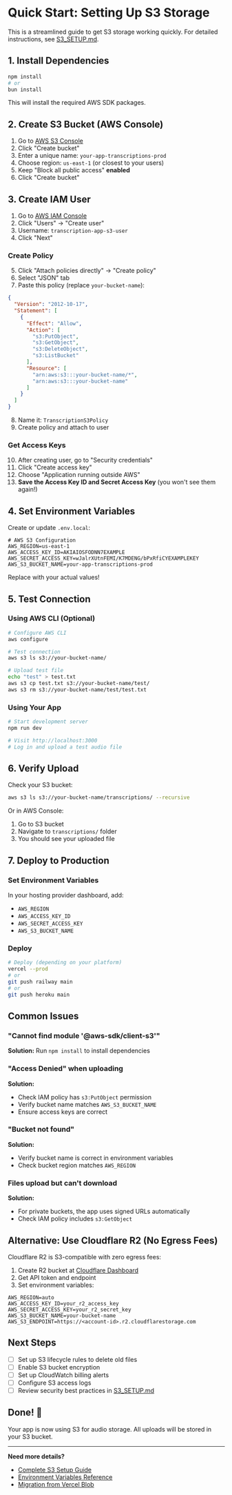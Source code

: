 # Quick Start: Setting Up S3 Storage

This is a streamlined guide to get S3 storage working quickly. For detailed instructions, see [S3_SETUP.md](./S3_SETUP.md).

## 1. Install Dependencies

```bash
npm install
# or
bun install
```

This will install the required AWS SDK packages.

## 2. Create S3 Bucket (AWS Console)

1. Go to [AWS S3 Console](https://console.aws.amazon.com/s3/)
2. Click "Create bucket"
3. Enter a unique name: `your-app-transcriptions-prod`
4. Choose region: `us-east-1` (or closest to your users)
5. Keep "Block all public access" **enabled**
6. Click "Create bucket"

## 3. Create IAM User

1. Go to [AWS IAM Console](https://console.aws.amazon.com/iam/)
2. Click "Users" → "Create user"
3. Username: `transcription-app-s3-user`
4. Click "Next"

### Create Policy

5. Click "Attach policies directly" → "Create policy"
6. Select "JSON" tab
7. Paste this policy (replace `your-bucket-name`):

```json
{
  "Version": "2012-10-17",
  "Statement": [
    {
      "Effect": "Allow",
      "Action": [
        "s3:PutObject",
        "s3:GetObject",
        "s3:DeleteObject",
        "s3:ListBucket"
      ],
      "Resource": [
        "arn:aws:s3:::your-bucket-name/*",
        "arn:aws:s3:::your-bucket-name"
      ]
    }
  ]
}
```

8. Name it: `TranscriptionS3Policy`
9. Create policy and attach to user

### Get Access Keys

10. After creating user, go to "Security credentials"
11. Click "Create access key"
12. Choose "Application running outside AWS"
13. **Save the Access Key ID and Secret Access Key** (you won't see them again!)

## 4. Set Environment Variables

Create or update `.env.local`:

```env
# AWS S3 Configuration
AWS_REGION=us-east-1
AWS_ACCESS_KEY_ID=AKIAIOSFODNN7EXAMPLE
AWS_SECRET_ACCESS_KEY=wJalrXUtnFEMI/K7MDENG/bPxRfiCYEXAMPLEKEY
AWS_S3_BUCKET_NAME=your-app-transcriptions-prod
```

Replace with your actual values!

## 5. Test Connection

### Using AWS CLI (Optional)

```bash
# Configure AWS CLI
aws configure

# Test connection
aws s3 ls s3://your-bucket-name/

# Upload test file
echo "test" > test.txt
aws s3 cp test.txt s3://your-bucket-name/test/
aws s3 rm s3://your-bucket-name/test/test.txt
```

### Using Your App

```bash
# Start development server
npm run dev

# Visit http://localhost:3000
# Log in and upload a test audio file
```

## 6. Verify Upload

Check your S3 bucket:

```bash
aws s3 ls s3://your-bucket-name/transcriptions/ --recursive
```

Or in AWS Console:
1. Go to S3 bucket
2. Navigate to `transcriptions/` folder
3. You should see your uploaded file

## 7. Deploy to Production

### Set Environment Variables

In your hosting provider dashboard, add:
- `AWS_REGION`
- `AWS_ACCESS_KEY_ID`
- `AWS_SECRET_ACCESS_KEY`
- `AWS_S3_BUCKET_NAME`

### Deploy

```bash
# Deploy (depending on your platform)
vercel --prod
# or
git push railway main
# or
git push heroku main
```

## Common Issues

### "Cannot find module '@aws-sdk/client-s3'"
**Solution:** Run `npm install` to install dependencies

### "Access Denied" when uploading
**Solution:** 
- Check IAM policy has `s3:PutObject` permission
- Verify bucket name matches `AWS_S3_BUCKET_NAME`
- Ensure access keys are correct

### "Bucket not found"
**Solution:**
- Verify bucket name is correct in environment variables
- Check bucket region matches `AWS_REGION`

### Files upload but can't download
**Solution:**
- For private buckets, the app uses signed URLs automatically
- Check IAM policy includes `s3:GetObject`

## Alternative: Use Cloudflare R2 (No Egress Fees)

Cloudflare R2 is S3-compatible with zero egress fees:

1. Create R2 bucket at [Cloudflare Dashboard](https://dash.cloudflare.com/)
2. Get API token and endpoint
3. Set environment variables:

```env
AWS_REGION=auto
AWS_ACCESS_KEY_ID=your_r2_access_key
AWS_SECRET_ACCESS_KEY=your_r2_secret_key
AWS_S3_BUCKET_NAME=your-bucket-name
AWS_S3_ENDPOINT=https://<account-id>.r2.cloudflarestorage.com
```

## Next Steps

- [ ] Set up S3 lifecycle rules to delete old files
- [ ] Enable S3 bucket encryption
- [ ] Set up CloudWatch billing alerts
- [ ] Configure S3 access logs
- [ ] Review security best practices in [S3_SETUP.md](./S3_SETUP.md)

## Done! 🎉

Your app is now using S3 for audio storage. All uploads will be stored in your S3 bucket.

---

**Need more details?**
- [Complete S3 Setup Guide](./S3_SETUP.md)
- [Environment Variables Reference](./ENVIRONMENT_VARIABLES.md)
- [Migration from Vercel Blob](./MIGRATION_VERCEL_BLOB_TO_S3.md)

